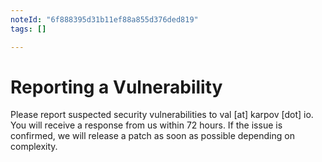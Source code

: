 ```yaml
---
noteId: "6f888395d31b11ef88a855d376ded819"
tags: []

---
```


# Reporting a Vulnerability

Please report suspected security vulnerabilities to val [at] karpov [dot] io.
You will receive a response from us within 72 hours.
If the issue is confirmed, we will release a patch as soon as possible depending on complexity.
